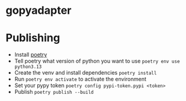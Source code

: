 # gopyadapter

# Publishing

* Install [poetry](https://python-poetry.org/)
* Tell poetry what version of python you want to use `poetry env use python3.13`
* Create the venv and install dependencies `poetry install`
* Run `poetry env activate` to activate the environment
* Set your pypy token `poetry config pypi-token.pypi <token>`
* Publish `poetry publish --build`